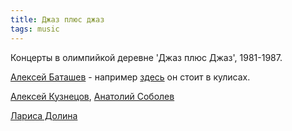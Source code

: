 ```yaml
---
title: Джаз плюс джаз
tags: music
---
```


Концерты в олимпийкой деревне 'Джаз плюс Джаз', 1981-1987.

[Алексей Баташев](https://www.jazz.ru/2021/05/17/in-memoriam-alexey-batashev/) -
например [здесь](https://www.youtube.com/watch?v=orr65lhRUmY) он стоит в кулисах.


[Алексей Кузнецов](https://www.wikiwand.com/ru/%D0%9A%D1%83%D0%B7%D0%BD%D0%B5%D1%86%D0%BE%D0%B2,_%D0%90%D0%BB%D0%B5%D0%BA%D1%81%D0%B5%D0%B9_%D0%90%D0%BB%D0%B5%D0%BA%D1%81%D0%B5%D0%B5%D0%B2%D0%B8%D1%87_(%D0%BC%D1%83%D0%B7%D1%8B%D0%BA%D0%B0%D0%BD%D1%82)),
[Анатолий Соболев](https://zen.yandex.ru/media/jazz/anatolii-sobolev-19472003-chelovek-s-nimbom-portret-kontrabasista-glazami-uchenikov-i-kolleg-5b7ab9707fef1f00a8e0e52e)

[Лариса Долина](https://www.youtube.com/watch?v=_tFucBxOYjs)
